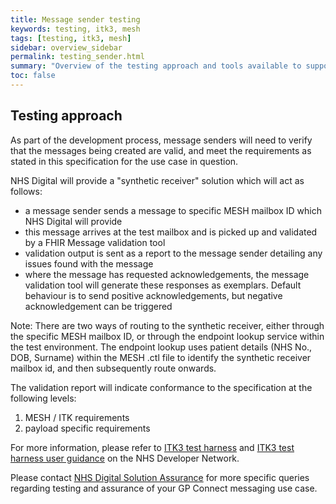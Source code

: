 ```yaml
---
title: Message sender testing
keywords: testing, itk3, mesh
tags: [testing, itk3, mesh]
sidebar: overview_sidebar
permalink: testing_sender.html
summary: "Overview of the testing approach and tools available to support and assure message senders"
toc: false
---
```


## Testing approach ##

As part of the development process, message senders will need to verify that the messages being created are valid, and meet the requirements as stated in this specification for the use case in question.

NHS Digital will provide a "synthetic receiver" solution which will act as follows:

- a message sender sends a message to specific MESH mailbox ID which NHS Digital will provide
- this message arrives at the test mailbox and is picked up and validated by a FHIR Message validation tool 
- validation output is sent as a report to the message sender detailing any issues found with the message
- where the message has requested acknowledgements, the message validation tool will generate these responses as exemplars. Default behaviour is to send positive acknowledgements, but negative acknowledgement can be triggered
 
Note: There are two ways of routing to the synthetic receiver, either through the specific MESH mailbox ID, or through the endpoint lookup service within the test environment. The endpoint lookup uses patient details (NHS No., DOB, Surname) within the MESH .ctl file to identify the synthetic receiver mailbox id, and then subsequently route onwards.

The validation report will indicate conformance to the specification at the following levels:
1. MESH / ITK requirements
2. payload specific requirements

For more information, please refer to [ITK3 test harness](https://developer.nhs.uk/itk3-test-harness/) and [ITK3 test harness user guidance](https://developer.nhs.uk/wp-content/uploads/2018/07/NHS-Digital-ITK3-TestHarness-UserGuidance-v1.0.pdf) on the NHS Developer Network.

Please contact [NHS Digital Solution Assurance](https://digital.nhs.uk/services/solution-assurance) for more specific queries regarding testing and assurance of your GP Connect messaging use case.

